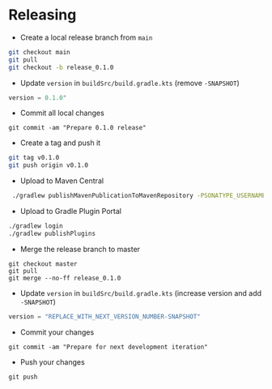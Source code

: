 # Releasing

* Create a local release branch from `main`
```bash
git checkout main
git pull
git checkout -b release_0.1.0
```

* Update `version` in `buildSrc/build.gradle.kts` (remove `-SNAPSHOT`)
```kotlin
version = 0.1.0"
```


* Commit all local changes
```
git commit -am "Prepare 0.1.0 release"
```

* Create a tag and push it
```bash
git tag v0.1.0
git push origin v0.1.0
```

* Upload to Maven Central
```bash
 ./gradlew publishMavenPublicationToMavenRepository -PSONATYPE_USERNAME=<username> -PSONATYPE_PASSWORD=<password>
```

* Upload to Gradle Plugin Portal
```bash
./gradlew login
./gradlew publishPlugins
```

* Merge the release branch to master
```
git checkout master
git pull
git merge --no-ff release_0.1.0
```
* Update `version` in `buildSrc/build.gradle.kts` (increase version and add `-SNAPSHOT`)
```kotlin
version = "REPLACE_WITH_NEXT_VERSION_NUMBER-SNAPSHOT"
```

* Commit your changes
```
git commit -am "Prepare for next development iteration"
```

* Push your changes
```
git push
```
